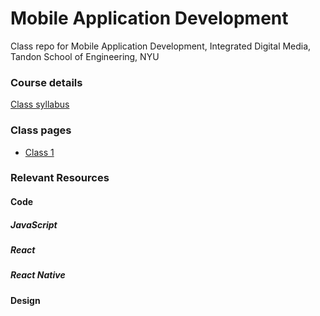 # Mobile Application Development
Class repo for Mobile Application Development, Integrated Digital Media, Tandon School of Engineering, NYU

### Course details

[Class syllabus](https://docs.google.com/document/d/12BOGwh0kslocBE3RC04JbJoz3ZoTB-ZVDv5-1la6Wl8/edit?usp=sharing)

### Class pages
- [Class 1](classes/Class%201)

### Relevant Resources

#### Code
##### JavaScript

##### React

##### React Native

#### Design

